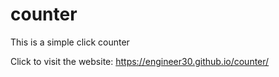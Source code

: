 # counter

This is a simple click counter

Click to visit the website:  https://engineer30.github.io/counter/
